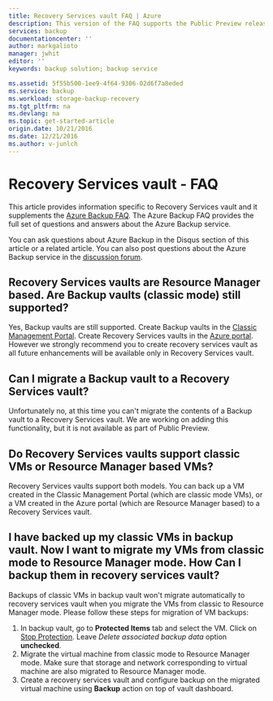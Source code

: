 ```yaml
---
title: Recovery Services vault FAQ | Azure
description: This version of the FAQ supports the Public Preview release of the Azure Backup service. Answers to frequently asked questions about the backup agent, backup and retention, recovery, security and other common questions about the Azure Backup solution.
services: backup
documentationcenter: ''
author: markgalioto
manager: jwhit
editor: ''
keywords: backup solution; backup service

ms.assetid: 5f55b500-1ee9-4f64-9306-02d6f7a8eded
ms.service: backup
ms.workload: storage-backup-recovery
ms.tgt_pltfrm: na
ms.devlang: na
ms.topic: get-started-article
origin.date: 10/21/2016
ms.date: 12/21/2016
ms.author: v-junlch
---
```


# Recovery Services vault - FAQ
This article provides information specific to Recovery Services vault and it supplements the [Azure Backup FAQ](./backup-azure-backup-faq.md). The Azure Backup FAQ provides the full set of questions and answers about the Azure Backup service.  

You can ask questions about Azure Backup in the Disqus section of this article or a related article. You can also post questions about the Azure Backup service in the [discussion forum](https://social.msdn.microsoft.com/Forums/zh-cn/home?forum=windowsazureonlinebackup).

## Recovery Services vaults are Resource Manager based. Are Backup vaults (classic mode) still supported? <br/>
Yes, Backup vaults are still supported. Create Backup vaults in the [Classic Management Portal](https://manage.windowsazure.cn). Create Recovery Services vaults in the [Azure portal](https://portal.azure.cn). However we strongly recommend you to create recovery services vault as all future enhancements will be available only in Recovery Services vault.

## Can I migrate a Backup vault to a Recovery Services vault? <br/>
Unfortunately no, at this time you can't migrate the contents of a Backup vault to a Recovery Services vault. We are working on adding this functionality, but it is not available as part of Public Preview.

## Do Recovery Services vaults support classic VMs or Resource Manager based VMs? <br/>
Recovery Services vaults support both models.  You can back up a VM created in the Classic Management Portal (which are classic mode VMs), or a VM created in the Azure portal (which are Resource Manager based) to a Recovery Services vault.

## I have backed up my classic VMs in backup vault. Now I want to migrate my VMs from classic mode to Resource Manager mode.  How Can I backup them in recovery services vault?
Backups of classic VMs in backup vault won't migrate automatically to recovery services vault when you migrate the VMs from classic to Resource Manager mode. Please follow these steps for migration of VM backups:

1. In backup vault, go to **Protected Items** tab and select the VM. Click on [Stop Protection](./backup-azure-manage-vms-classic.md#stop-protecting-virtual-machines). Leave *Delete associated backup data* option **unchecked**.
2. Migrate the virtual machine from classic mode to Resource Manager mode. Make sure that storage and network corresponding to virtual machine are also migrated to Resource Manager mode.
3. Create a recovery services vault and configure backup on the migrated virtual machine using **Backup** action on top of vault dashboard.